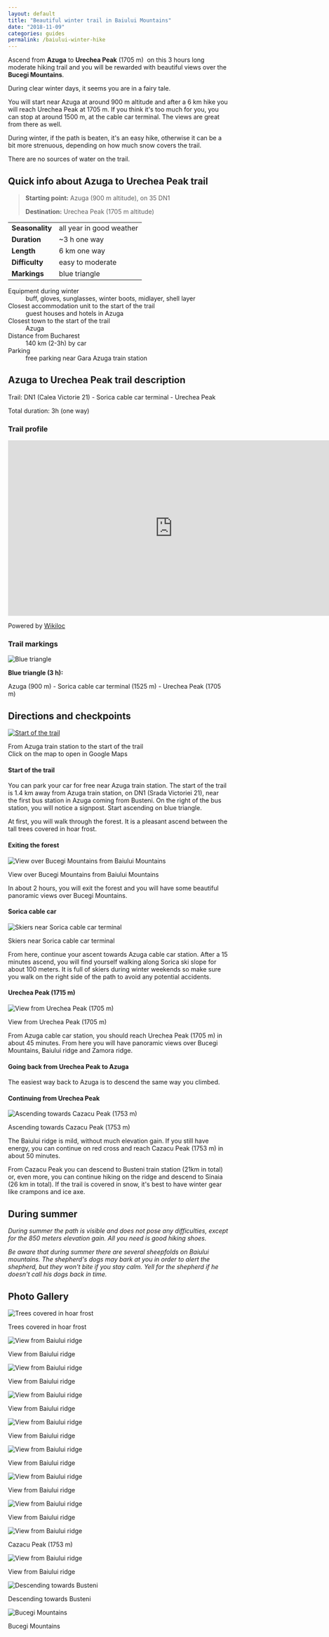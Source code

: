 ```yaml
---
layout: default
title: "Beautiful winter trail in Baiului Mountains"
date: "2018-11-09"
categories: guides
permalink: /baiului-winter-hike
---
```


Ascend from **Azuga** to **Urechea Peak** (1705 m)  on this 3 hours long moderate hiking trail and you will be rewarded with beautiful views over the **Bucegi Mountains**.

During clear winter days, it seems you are in a fairy tale.

You will start near Azuga at around 900 m altitude and after a 6 km hike you will reach Urechea Peak at 1705 m. If you think it's too much for you, you can stop at around 1500 m, at the cable car terminal. The views are great from there as well.

During winter, if the path is beaten, it's an easy hike, otherwise it can be a bit more strenuous, depending on how much snow covers the trail.

There are no sources of water on the trail.

## Quick info about Azuga to Urechea Peak trail

> **Starting point:** Azuga (900 m altitude), on 35 DN1 
>
> **Destination:** Urechea Peak (1705 m altitude)



|         |           |
|:-------------|:------------------|
| **Seasonality**  | all year in good weather  |
| **Duration** | ~3 h one way    |
| **Length**           | 6 km one way    |
| **Difficulty**           | easy to moderate |
| **Markings**           | blue triangle |


<dl>
<dt>Equipment during winter</dt>
<dd>buff, gloves, sunglasses, winter boots, midlayer, shell layer</dd>
<dt>Closest accommodation unit to the start of the trail</dt>
<dd>guest houses and hotels in Azuga</dd>
<dt>Closest town to the start of the trail</dt>
<dd>Azuga</dd>
<dt>Distance from Bucharest</dt>
<dd>140 km (2-3h) by car</dd>  
<dt>Parking</dt>
<dd>free parking near Gara Azuga train station</dd>
</dl>


 


## Azuga to Urechea Peak trail description

Trail: DN1 (Calea Victorie 21) - Sorica cable car terminal - Urechea Peak

Total duration: 3h (one way)

### Trail profile

<iframe frameborder="0" scrolling="no" src="https://www.wikiloc.com/wikiloc/spatialArtifacts.do?event=view&amp;id=34780082&amp;measures=on&amp;metricunits=on&amp;title=off&amp;near=off&amp;images=off&amp;maptype=H" width="750" height="400"></iframe>

Powered by [Wikiloc](https://www.wikiloc.com)

### Trail markings

![Blue triangle](images/blue-triangle.png)

**Blue triangle (3 h):**

Azuga (900 m) - Sorica cable car terminal (1525 m) - Urechea Peak (1705 m)

## Directions and checkpoints

[![Start of the trail](images/baiului-start-of-the-trail.png)](https://goo.gl/maps/TTXBEkvnjim)

From Azuga train station to the start of the trail  
Click on the map to open in Google Maps

#### Start of the trail

You can park your car for free near Azuga train station. The start of the trail is 1.4 km away from Azuga train station, on DN1 (Srada Victoriei 21), near the first bus station in Azuga coming from Busteni. On the right of the bus station, you will notice a signpost. Start ascending on blue triangle.

At first, you will walk through the forest. It is a pleasant ascend between the tall trees covered in hoar frost.

#### Exiting the forest

![View over Bucegi Mountains from Baiului Mountains](images/baiului/IMG_20180210_112500-e1541801616364.jpg)

View over Bucegi Mountains from Baiului Mountains

In about 2 hours, you will exit the forest and you will have some beautiful panoramic views over Bucegi Mountains.

#### **Sorica cable car**

![Skiers near Sorica cable car terminal](images/baiului/IMG_20180210_114639-e1541801654301.jpg)

Skiers near Sorica cable car terminal

From here, continue your ascent towards Azuga cable car station. After a 15 minutes ascend, you will find yourself walking along Sorica ski slope for about 100 meters. It is full of skiers during winter weekends so make sure you walk on the right side of the path to avoid any potential accidents.

#### **Urechea Peak** (1715 m)

![View from Urechea Peak (1705 m)](images/baiului/IMG_20180210_123300-e1541801676961.jpg)

View from Urechea Peak (1705 m)

From Azuga cable car station, you should reach Urechea Peak (1705 m) in about 45 minutes. From here you will have panoramic views over Bucegi Mountains, Baiului ridge and Zamora ridge.

#### **Going back from Urechea Peak to Azuga**

The easiest way back to Azuga is to descend the same way you climbed.

#### **Continuing from Urechea Peak**

![Ascending towards Cazacu Peak (1753 m)](images/baiului/IMG_20180210_141741-e1541801691378.jpg)

Ascending towards Cazacu Peak (1753 m)

The Baiului ridge is mild, without much elevation gain. If you still have energy, you can continue on red cross and reach Cazacu Peak (1753 m) in about 50 minutes.

From Cazacu Peak you can descend to Busteni train station (21km in total) or, even more, you can continue hiking on the ridge and descend to Sinaia (26 km in total). If the trail is covered in snow, it's best to have winter gear like crampons and ice axe.

## During summer

_During summer the path is visible and does not pose any difficulties, except for the 850 meters elevation gain. All you need is good hiking shoes._

_Be aware that during summer there are several sheepfolds on Baiului mountains. The shepherd's dogs may bark at you in order to alert the shepherd, but they won't bite if you stay calm. Yell for the shepherd if he doesn't call his dogs back in time._

## Photo Gallery

![Trees covered in hoar frost](images/baiului/IMG_20180210_1050152-1024x768.jpg)

Trees covered in hoar frost

![View from Baiului ridge](images/baiului/IMG_20180210_112929-e1541801710426.jpg)

View from Baiului ridge

![View from Baiului ridge](images/baiului/IMG_20180210_113223-e1541801729554.jpg)

View from Baiului ridge

![View from Baiului ridge](images/baiului/IMG_20180210_122803-e1541801747961.jpg)

View from Baiului ridge

![View from Baiului ridge](images/baiului/IMG_20180210_123013-e1541801767740.jpg)

View from Baiului ridge

![View from Baiului ridge](images/baiului/IMG_20180210_123202-e1541801784942.jpg)

View from Baiului ridge

![View from Baiului ridge](images/baiului/IMG_20180210_123919-e1541801799829.jpg)

View from Baiului ridge

![View from Baiului ridge](images/baiului/IMG_20180210_125752-e1541801814216.jpg)

View from Baiului ridge

![View from Baiului ridge](images/baiului/IMG_20180210_130321-e1541801831547.jpg)

Cazacu Peak (1753 m)

![View from Baiului ridge](images/baiului/IMG_20180210_141619-e1541801850817.jpg)

View from Baiului ridge

![Descending towards Busteni](images/baiului/IMG_20180210_142758-e1541801870334.jpg)

Descending towards Busteni

![Bucegi Mountains](images/baiului/IMG_20180210_163556-e1541801886446-1024x768.jpg)

Bucegi Mountains
